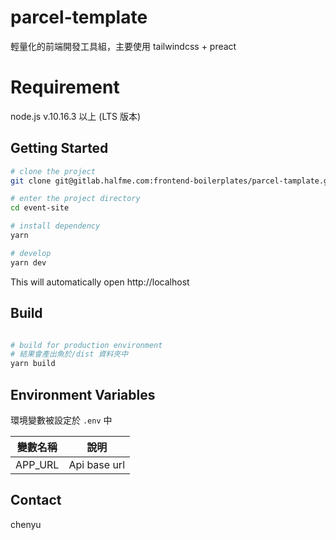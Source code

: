 # parcel-template

輕量化的前端開發工具組，主要使用 tailwindcss + preact

# Requirement

node.js v.10.16.3 以上 (LTS 版本)

## Getting Started

```bash
# clone the project
git clone git@gitlab.halfme.com:frontend-boilerplates/parcel-tamplate.git

# enter the project directory
cd event-site

# install dependency
yarn

# develop
yarn dev
```

This will automatically open http://localhost

## Build

```bash

# build for production environment
# 結果會產出魚於/dist 資料夾中
yarn build
```

## Environment Variables
環境變數被設定於 `.env` 中

| 變數名稱 | 說明         |
| -------- | ------------ |
| APP_URL  | Api base url |

## Contact

chenyu
